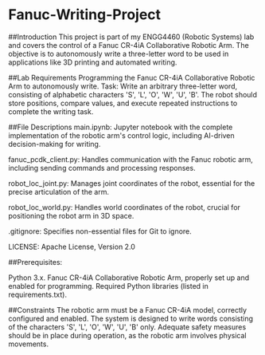 # Fanuc-Writing-Project
##Introduction
This project is part of  my ENGG4460 (Robotic Systems) lab and covers the control of a Fanuc CR-4iA Collaborative Robotic Arm. The objective is to autonomously write a three-letter word to be used in applications like 3D printing and automated writing.

##Lab Requirements
Programming the Fanuc CR-4iA Collaborative Robotic Arm to autonomously write.
Task: Write an arbitrary three-letter word, consisting of alphabetic characters 'S', 'L', 'O', 'W', 'U', 'B'.
The robot should store positions, compare values, and execute repeated instructions to complete the writing task.

##File Descriptions
main.ipynb: Jupyter notebook with the complete implementation of the robotic arm's control logic, including AI-driven decision-making for writing.

fanuc_pcdk_client.py: Handles communication with the Fanuc robotic arm, including sending commands and processing responses.

robot_loc_joint.py: Manages joint coordinates of the robot, essential for the precise articulation of the arm.

robot_loc_world.py: Handles world coordinates of the robot, crucial for positioning the robot arm in 3D space.

.gitignore: Specifies non-essential files for Git to ignore.

LICENSE: Apache License, Version 2.0

##Prerequisites:

Python 3.x.
Fanuc CR-4iA Collaborative Robotic Arm, properly set up and enabled for programming.
Required Python libraries (listed in requirements.txt).

##Constraints
The robotic arm must be a Fanuc CR-4iA model, correctly configured and enabled.
The system is designed to write words consisting of the characters 'S', 'L', 'O', 'W', 'U', 'B' only.
Adequate safety measures should be in place during operation, as the robotic arm involves physical movements.
